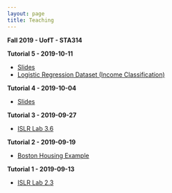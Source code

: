 ```yaml
---
layout: page
title: Teaching
---
```


**Fall 2019 - UofT - STA314**

**Tutorial 5 - 2019-10-11**
- <a href="https://daveveitch.github.io/teaching/2019F-STA314/Tutorial5Slides.pdf">Slides</a>
- <a href="https://daveveitch.github.io/teaching/2019F-STA314/IncomeClassification.csv">Logistic Regression Dataset (Income Classification)</a>

**Tutorial 4 - 2019-10-04**
- <a href="https://daveveitch.github.io/teaching/2019F-STA314/Tutorial4Slides.pdf">Slides</a>

**Tutorial 3 - 2019-09-27**
- <a href="https://daveveitch.github.io/teaching/2019F-STA314/Tutorial3.html">ISLR Lab 3.6</a>

**Tutorial 2 - 2019-09-19**
- <a href="https://daveveitch.github.io/teaching/2019F-STA314/Tutorial2.html">Boston Housing Example</a>

**Tutorial 1 - 2019-09-13**
- <a href="https://daveveitch.github.io/teaching/2019F-STA314/Tutorial1.html">ISLR Lab 2.3</a>

